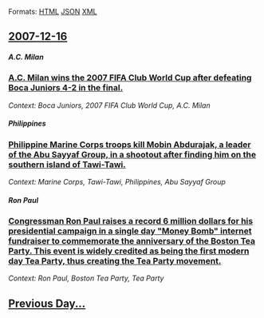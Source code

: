 
Formats: [HTML](2007/12/16/index.html)  [JSON](2007/12/16/index.json)  [XML](2007/12/16/index.xml)  

## [2007-12-16](/news/2007/12/16/index.md)

##### A.C. Milan
### [ A.C. Milan wins the 2007 FIFA Club World Cup after defeating Boca Juniors 4-2 in the final. ](/news/2007/12/16/a-c-milan-wins-the-2007-fifa-club-world-cup-after-defeating-boca-juniors-4-2-in-the-final.md)
_Context: Boca Juniors, 2007 FIFA Club World Cup, A.C. Milan_

##### Philippines
### [ Philippine Marine Corps troops kill Mobin Abdurajak, a leader of the Abu Sayyaf Group, in a shootout after finding him on the southern island of Tawi-Tawi. ](/news/2007/12/16/philippine-marine-corps-troops-kill-mobin-abdurajak-a-leader-of-the-abu-sayyaf-group-in-a-shootout-after-finding-him-on-the-southern-isla.md)
_Context: Marine Corps, Tawi-Tawi, Philippines, Abu Sayyaf Group_

##### Ron Paul
### [ Congressman Ron Paul raises a record 6 million dollars for his presidential campaign in a single day "Money Bomb" internet fundraiser to commemorate the anniversary of the Boston Tea Party. This event is widely credited as being the first modern day Tea Party, thus creating the Tea Party movement.](/news/2007/12/16/congressman-ron-paul-raises-a-record-6-million-dollars-for-his-presidential-campaign-in-a-single-day-money-bomb-internet-fundraiser-to-co.md)
_Context: Ron Paul, Boston Tea Party, Tea Party_

## [Previous Day...](/news/2007/12/15/index.md)


